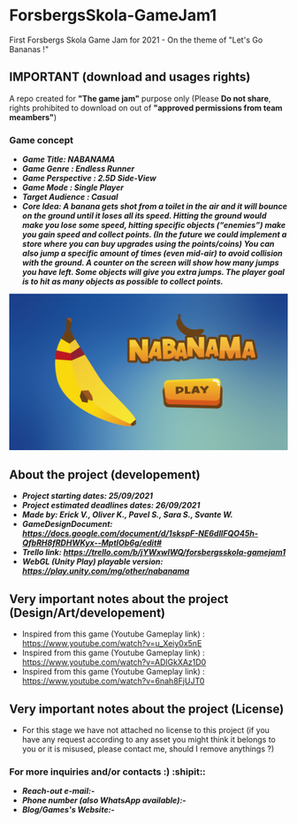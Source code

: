 # ForsbergsSkola-GameJam1
First Forsbergs Skola Game Jam for 2021 - On the theme of "Let's Go Bananas !" 

## IMPORTANT (download and usages rights)
A repo created for **"The game jam"** purpose only
(Please **Do not share**, rights prohibited to download on out of **"approved permissions from team meambers"**)

### Game concept
- ***Game Title: NABANAMA***
- ***Game Genre : Endless Runner***
- ***Game Perspective : 2.5D Side-View***
- ***Game Mode : Single Player***
- ***Target Audience : Casual*** 
- ***Core Idea: A banana gets shot from a toilet in the air and it will bounce on the ground until it loses all its speed.
Hitting the ground would make you lose some speed, hitting specific objects (“enemies”) make you gain speed and collect points.
(In the future we could implement a store where you can buy upgrades using the points/coins)
You can also jump a specific amount of times (even mid-air) to avoid collision with the ground. A counter on the screen will show how many jumps you have left.
Some objects will give you extra jumps.
The player goal is to hit as many objects as possible to collect points.***

![img](https://github.com/SaberSara/ForsbergsSkola-GameJam1/blob/main/GitHub_ImgSrc_01.png?raw=true)

## About the project (developement)
- ***Project starting dates: 25/09/2021***
- ***Project estimated deadlines dates: 26/09/2021***
- ***Made by: Erick V., Oliver K., Pavel S., Sara S., Svante W.***
- ***GameDesignDocument: https://docs.google.com/document/d/1skspF-NE6dIIFQO45h-QfbRH8fRDHWKyx--MptIOb6g/edit#***
- ***Trello link: https://trello.com/b/jYWxwIWQ/forsbergsskola-gamejam1***
- ***WebGL (Unity Play) playable version: https://play.unity.com/mg/other/nabanama***

## Very important notes about the project (Design/Art/developement)
- Inspired from this game (Youtube Gameplay link) : https://www.youtube.com/watch?v=u_Xeiy0x5nE
- Inspired from this game (Youtube Gameplay link) : https://www.youtube.com/watch?v=ADlGkXAz1D0
- Inspired from this game (Youtube Gameplay link) : https://www.youtube.com/watch?v=6nah8FjUJT0

## Very important notes about the project (License)
- For this stage we have not attached no license to this project (if you have any request according to any asset you might think it belongs to you or it is misused, please contact me, should I remove anythings ?)

### For more inquiries and/or contacts :) :shipit:: 
 - ***Reach-out e-mail:-***
 - ***Phone number (also WhatsApp available):-***
 - ***Blog/Games's Website:-***
